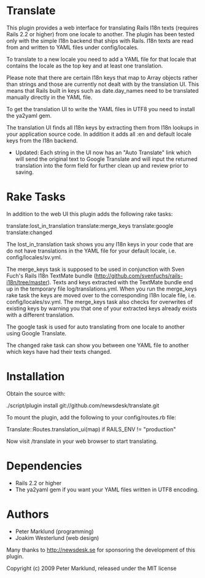 Translate
=========

This plugin provides a web interface for translating Rails I18n texts (requires Rails 2.2 or higher) from one locale to another. The plugin has been tested only with the simple I18n backend that ships with Rails. I18n texts are read from and written to YAML files under config/locales.

To translate to a new locale you need to add a YAML file for that locale that contains the locale as the top key and at least one translation.

Please note that there are certain I18n keys that map to Array objects rather than strings and those are currently not dealt with by the translation UI. This means that Rails built in keys such as date.day_names need to be translated manually directly in the YAML file.

To get the translation UI to write the YAML files in UTF8 you need to install the ya2yaml gem.

The translation UI finds all I18n keys by extracting them from I18n lookups in your application source code. In addition it adds all :en and default locale keys from the I18n backend.

- Updated: Each string in the UI now has an "Auto Translate" link which will send the original text to Google Translate and will input the returned translation into the form field for further clean up and review prior to saving.


Rake Tasks
=========

In addition to the web UI this plugin adds the following rake tasks:

translate:lost_in_translation
translate:merge_keys
translate:google
translate:changed

The lost_in_translation task shows you any I18n keys in your code that are do not have translations in the YAML file for your default locale, i.e. config/locales/sv.yml.

The merge_keys task is supposed to be used in conjunction with Sven Fuch's Rails I18n TextMate bundle (http://github.com/svenfuchs/rails-i18n/tree/master). Texts and keys extracted with the TextMate bundle end up in the temporary file log/translations.yml. When you run the merge_keys rake task the keys are moved over to the corresponding I18n locale file, i.e. config/locales/sv.yml. The merge_keys task also checks for overwrites of existing keys by warning you that one of your extracted keys already exists with a different translation.

The google task is used for auto translating from one locale to another using Google Translate.

The changed rake task can show you between one YAML file to another which keys have had their texts changed.

Installation
=========
Obtain the source with:

./script/plugin install git://github.com/newsdesk/translate.git

To mount the plugin, add the following to your config/routes.rb file:

Translate::Routes.translation_ui(map) if RAILS_ENV != "production"

Now visit /translate in your web browser to start translating.

Dependencies
=========

- Rails 2.2 or higher
- The ya2yaml gem if you want your YAML files written in UTF8 encoding.

Authors
=========

- Peter Marklund (programming)
- Joakim Westerlund (web design)

Many thanks to http://newsdesk.se for sponsoring the development of this plugin.

Copyright (c) 2009 Peter Marklund, released under the MIT license
